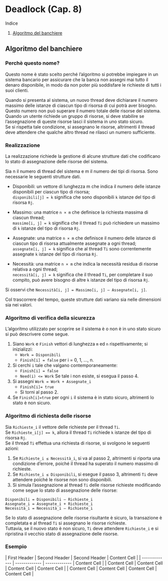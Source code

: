 # Deadlock (Cap. 8)
Indice
1.  [Algoritmo del banchiere](#algoritmo-del-banchiere)

## Algoritmo del banchiere
### Perchè questo nome?
Questo nome è stato scelto perché l’algoritmo si potrebbe impiegare in un sistema bancario per assicurare che la banca non assegni mai tutto il denaro disponibile, in modo da non poter più soddisfare le richieste di tutti i suoi clienti.  
  
Quando si presenta al sistema, un nuovo thread deve dichiarare il numero massimo delle istanze di ciascun tipo di risorsa di cui potrà aver bisogno.  
Questo numero non può superare il numero totale delle risorse del sistema.  
Quando un utente richiede un gruppo di risorse, si deve stabilire se l’assegnazione di queste risorse lasci il sistema in uno stato sicuro.  
Se si rispetta tale condizione, si assegnano le risorse, altrimenti il thread deve attendere che qualche altro thread ne rilasci un numero sufficiente.
  
### Realizzazione
La realizzazione richiede la gestione di alcune strutture dati che codificano lo stato di assegnazione delle risorse del sistema.  

Sia n il numero di thread del sistema e m il numero dei tipi di risorsa. Sono necessarie le seguenti strutture dati.

- Disponibili: un vettore di lunghezza m che indica il numero delle istanze disponibili per ciascun tipo di risorsa;  
`disponibili[j] = k` significa che sono disponibili `k` istanze del tipo di risorsa `Rj`.

- Massimo: una matrice `n × m` che definisce la richiesta massima di ciascun thread;  
`massimo[i, j] = k` significa che il thread `Ti` può richiedere un massimo di `k` istanze del tipo di risorsa `Rj`.

- Assegnate: una matrice `n × m` che definisce il numero delle istanze di ciascun tipo di risorsa attualmente assegnate a ogni thread;  
`assegnate[i, j] = k` significa che al thread `Ti` sono correntemente assegnate `k` istanze del tipo di risorsa `Rj`.

- Necessità: una matrice `n × m` che indica la necessità residua di risorse relativa a ogni thread;  
`necessità[i, j] = k` significa che il thread `Ti`, per completare il suo compito, può avere bisogno di altre `k` istanze del tipo di risorsa `Rj`.  
  
Si osservi che `Necessità[i, j] = Massimo[i, j] – Assegnate[i, j]`.  
  
Col trascorrere del tempo, queste strutture dati variano sia nelle dimensioni sia nei valori.  

### Algoritmo di verifica della sicurezza
L’algoritmo utilizzato per scoprire se il sistema è o non è in uno stato sicuro si può descrivere come segue.

1. Siano `Work` e `Finish` vettori di lunghezza `m` ed `n` rispettivamente; si inizializzi: 
	- `Work = Disponibili`
	- `Finish[i] = false` per i = 0, 1, ..., n.
2. Si cerchi `i` tale che valgano contemporaneamente:
	- `Finish[i] = false`
	- `Need(i) <= Work`
	Se tale i non esiste, si esegua il passo 4.
3. Si assegni `Work = Work + Assegnate_i`
	- `Finish[i]= true`
	- Si torni al passo 2.
4. Se `Finish[i]=true` per ogni `i` il sistema è in stato sicuro, altrimenti lo stato è non sicuro.

### Algoritmo di richiesta delle risorse
Sia `Richieste_i` il vettore delle richieste per il thread `Ti`.  
Se `Richieste_i[j] == k`, allora il thread `Ti` richiede `k` istanze del tipo di risorsa `Rj`.  
Se il thread `Ti` effettua una richiesta di risorse, si svolgono le seguenti azioni:

1. Se `Richieste_i ≤ Necessità_i`, si va al passo 2, altrimenti si riporta una condizione d’errore, poiché il thread ha superato il numero massimo di richieste.
2. Se `Richieste_i ≤ Disponibili`, si esegue il passo 3, altrimenti `Ti` deve attendere poiché le risorse non sono disponibili.
3. Si simula l’assegnazione al thread `Ti` delle risorse richieste modificando come segue lo stato di assegnazione delle risorse:
```
Disponibili = Disponibili – Richieste_i
Assegnate_i = Assegnate_i + Richieste_i
Necessità_i = Necessità_i – Richieste_i
```
  
Se lo stato di assegnazione delle risorse risultante è sicuro, la transazione è completata e al thread `Ti` si assegnano le risorse richieste.  
Tuttavia, se il nuovo stato è non sicuro, `Ti` deve attendere `Richieste_i` e si ripristina il vecchio stato di assegnazione delle risorse.  

### Esempio







| First Header  | Second Header | Second Header | Content Cell  |
| ------------- | ------------- | ------------- | Content Cell  |
| Content Cell  | Content Cell  | Content Cell  | Content Cell  |
| Content Cell  | Content Cell  | Content Cell  | Content Cell  |
